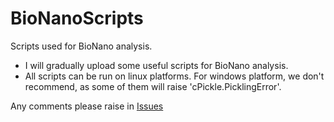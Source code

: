 # BioNanoScripts
Scripts used for BioNano analysis.

* I will gradually upload some useful scripts for BioNano analysis. 
* All scripts can be run on linux platforms. For windows platform, we don't recommend, as some of them will raise 'cPickle.PicklingError'.

Any comments please raise in [Issues](https://github.com/AppliedBioinformatics/BioNanoScripts/issues)
